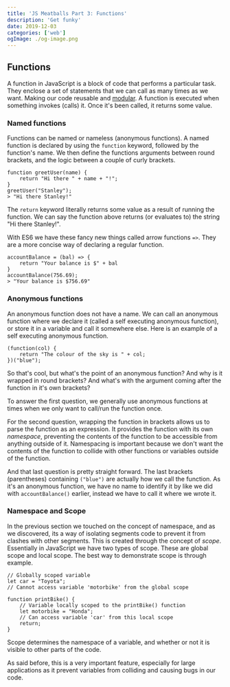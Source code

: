 ```yaml
---
title: 'JS Meatballs Part 3: Functions'
description: 'Get funky'
date: 2019-12-03
categories: ['web']
ogImage: ./og-image.png
---
```



## Functions
A function in JavaScript is a block of code that performs a particular task. They enclose a set of statements that we can call as many times as we want. Making our code reusable and [modular](https://www.quora.com/What-is-modular-code-How-do-you-write-it). A function is executed when something invokes (calls) it. Once it's been called, it returns some value.

### Named functions
Functions can be named or nameless (anonymous functions). A named function is declared by using the `function` keyword, followed by the function's name. We then define the functions arguments between round brackets, and the logic between a couple of curly brackets.

    function greetUser(name) {
	    return "Hi there " + name + "!";
    }
    greetUser("Stanley");
	> "Hi there Stanley!"

The `return` keyword literally returns some value as a result of running the function. We can say the function above returns (or evaluates to) the string "Hi there Stanley!".

With ES6 we have these fancy new things called arrow functions `=>`. They are a more concise way of declaring a regular function.

    accountBalance = (bal) => {
	    return "Your balance is $" + bal
	}
	accountBalance(756.69);
	> "Your balance is $756.69"
	
### Anonymous functions
An anonymous function does not have a name. We can call an anonymous function where we declare it (called a self executing anonymous function), or store it in a variable and call it somewhere else. Here is an example of a self executing anonymous function.

    (function(col) {
	    return "The colour of the sky is " + col;
	})("blue");

So that's cool, but what's the point of an anonymous function? And why is it wrapped in round brackets? And what's with the argument coming after the function in it's own brackets?

To answer the first question, we generally use anonymous functions at times when we only want to call/run the function once. 

For the second question, wrapping the function in brackets allows us to parse the function as an expression. It provides the function with its own *namespace*, preventing the contents of the function to be accessible from anything outside of it. Namespacing is important because we don't want the contents of the function to collide with other functions or variables outside of the function. 

And that last question is pretty straight forward. The last brackets (parentheses) containing `("blue")` are actually how we call the function. As it's an anonymous function, we have no name to identify it by like we did with `accountBalance()` earlier, instead we have to call it where we wrote it. 

###  Namespace and Scope

In the previous section we touched on the concept of namespace, and as we discovered, its a way of isolating segments code to prevent it from clashes with other segments. This is created through the concept of *scope*. Essentially in JavaScript we have two types of scope. These are global scope and local scope. The best way to demonstrate scope is through example. 

    // Globally scoped variable
    let car = "Toyota";
    // Cannot access variable 'motorbike' from the global scope
    
	function printBike() {
		// Variable locally scoped to the printBike() function
		let motorbike = "Honda";
		// Can access variable 'car' from this local scope
		return;
	}

Scope determines the namespace of a variable, and whether or not it is visible to other parts of the code. 

As said before, this is a very important feature, especially for large applications as it prevent variables from colliding and causing bugs in our code. 